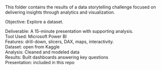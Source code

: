 This folder contains the results of a data storytelling challenge focused on delivering insights through analytics and visualization.

Objective: Explore a dataset.

Deliverable: A 15-minute presentation with supporting analysis.  
Tool Used: Microsoft Power BI  
Features: drill-down, slicers, DAX, maps, interactivity.  
Dataset: open from Kaggle  
Analysis: Cleaned and modeled data  
Results: Built dashboards answering key questions  
Presentation: included in this repo